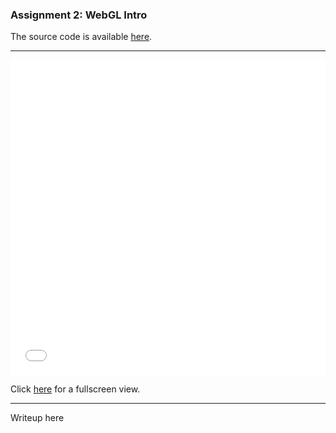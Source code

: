 ### Assignment 2: WebGL Intro

The source code is available [here](https://github.com/RobethX/CS420X/blob/main/assignment2/webgl.html).

---

<iframe width="100%" style="aspect-ratio: 1/1" src="webgl.html" title="WebGL" frameborder="0" scrolling="no"></iframe>

Click [here](webgl.html) for a fullscreen view.

---

Writeup here